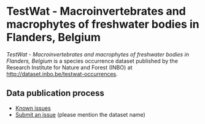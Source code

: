 # TestWat - Macroinvertebrates and macrophytes of freshwater bodies in Flanders, Belgium

*TestWat - Macroinvertebrates and macrophytes of freshwater bodies in Flanders, Belgium* is a species occurrence dataset published by the Research Institute for Nature and Forest (INBO) at http://dataset.inbo.be/testwat-occurrences.

## Data publication process

* [Known issues](https://github.com/inbo/data-publication/labels/testwat-occurrences)
* [Submit an issue](https://github.com/inbo/data-publication/issues/new) (please mention the dataset name)
